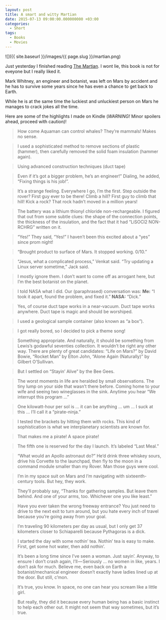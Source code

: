 ```yaml
---
layout: post
title: A smart and witty Martian
date: 2015-07-13 09:00:00.000000000 +03:00
categories:
  - Short
tags:
  - Books
  - Movies
---
```


![]({{ site.baseurl }}/images/{{ page.slug }}/martian.png)

Just yesterday I finished reading [The Martian](https:///www.goodreads.com/book/show/18007564-the-martian). I wont lie, this book is not for eveyone but I really liked it.

Mark Whitney, an engineer and botanist, was left on Mars by accident and he has to survive some years since he has even a chance to get back to Earth.

While he is at the same time the luckiest and unluckiest person on Mars he manages to crack jokes all the time.

Here are some of the highlights I made on Kindle (*WARNING!* Minor spoilers ahead, proceed with caution)!

<!--more-->

> How come Aquaman can control whales? They’re mammals! Makes no sense.

> I used a sophisticated method to remove sections of plastic (hammer), then carefully removed the solid foam insulation (hammer again).

> Using advanced construction techniques (duct tape)

> Even if it’s got a bigger problem, he’s an engineer!” Dialing, he added, “Fixing things is his job!”.

> It’s a strange feeling. Everywhere I go, I’m the first. Step outside the rover? First guy ever to be there! Climb a hill? First guy to climb that hill! Kick a rock? That rock hadn’t moved in a million years!

> The battery was a lithium thionyl chloride non-rechargeable. I figured that out from some subtle clues: the shape of the connection points, the thickness of the insulation, and the fact that it had “LiSOCl2 NON-RCHRG” written on it.

> “Yes!” They said, “Yes!” I haven’t been this excited about a “yes” since prom night!

> “Brought product to surface of Mars. It stopped working. 0/10.”

> “Jesus, what a complicated process,” Venkat said. “Try updating a Linux server sometime,” Jack said.

> I mostly ignore them. I don’t want to come off as arrogant here, but I’m the best botanist on the planet.

> I told NASA what I did. Our (paraphrased) conversation was:
> **Me:** “I took it apart, found the problem, and fixed it.”
> **NASA:** “Dick.”

> Yes, of course duct tape works in a near-vacuum. Duct tape works anywhere. Duct tape is magic and should be worshiped.

> I used a geological sample container (also known as “a box”).

> I got really bored, so I decided to pick a theme song!

> Something appropriate. And naturally, it should be something from Lewis’s godawful seventies collection. It wouldn’t be right any other way. There are plenty of great candidates: “Life on Mars?” by David Bowie, “Rocket Man” by Elton John, “Alone Again (Naturally)” by Gilbert O’Sullivan.

> But I settled on “Stayin’ Alive” by the Bee Gees.

> The worst moments in life are heralded by small observations. The tiny lump on your side that wasn’t there before. Coming home to your wife and seeing two wineglasses in the sink. Anytime you hear “We interrupt this program …”

> One kilowatt-hour per sol is … it can be anything … um … I suck at this … I’ll call it a “pirate-ninja.”

> I tested the brackets by hitting them with rocks. This kind of sophistication is what we interplanetary scientists are known for.

> That makes me a pirate! A space pirate!

> The fifth one is reserved for the day I launch. It’s labeled “Last Meal.”

> “What would an Apollo astronaut do?” He’d drink three whiskey sours, drive his Corvette to the launchpad, then fly to the moon in a command module smaller than my Rover. Man those guys were cool.

> I’m in my space suit on Mars and I’m navigating with sixteenth-century tools. But hey, they work.

> They’ll probably say, “Thanks for gathering samples. But leave them behind. And one of your arms, too. Whichever one you like least.”

> Have you ever taken the wrong freeway entrance? You just need to drive to the next exit to turn around, but you hate every inch of travel because you’re going away from your goal.

> I’m traveling 90 kilometers per day as usual, but I only get 37 kilometers closer to Schiaparelli because Pythagoras is a dick.

> I started the day with some nothin’ tea. Nothin’ tea is easy to make. First, get some hot water, then add nothin’.

> It’s been a long time since I’ve seen a woman. Just sayin’. Anyway, to ensure I don’t crash again, I’ll — Seriously … no women in like, years. I don’t ask for much. Believe me, even back on Earth a botanist/mechanical engineer doesn’t exactly have ladies lined up at the door. But still, c’mon.

> It’s true, you know. In space, no one can hear you scream like a little girl.

> But really, they did it because every human being has a basic instinct to help each other out. It might not seem that way sometimes, but it’s true.
